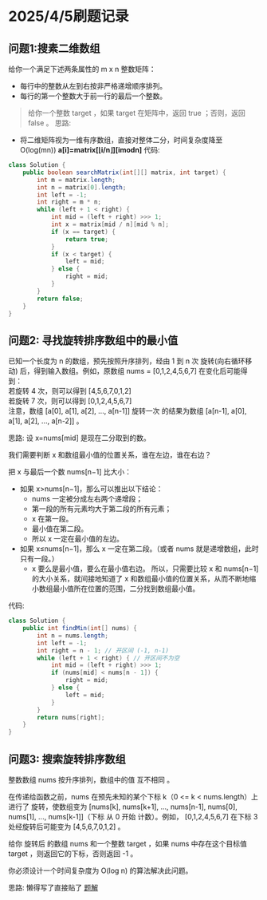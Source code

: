# 2025/4/5刷题记录
## 问题1:搜素二维数组
给你一个满足下述两条属性的 m x n 整数矩阵：

- 每行中的整数从左到右按非严格递增顺序排列。
- 每行的第一个整数大于前一行的最后一个整数。
> 给你一个整数 target ，如果 target 在矩阵中，返回 true ；否则，返回 false 。
思路:
- 将二维矩阵视为一维有序数组，直接对整体二分，时间复杂度降至 O(log(mn))
**a[i]=matrix[⌊i/n⌋][imodn]**
代码:
```java
class Solution {
    public boolean searchMatrix(int[][] matrix, int target) {
        int m = matrix.length;
        int n = matrix[0].length;
        int left = -1;
        int right = m * n;
        while (left + 1 < right) {
            int mid = (left + right) >>> 1;
            int x = matrix[mid / n][mid % n];
            if (x == target) {
                return true;
            }
            if (x < target) {
                left = mid;
            } else {
                right = mid;
            }
        }
        return false;
    }
}
```
## 问题2: 寻找旋转排序数组中的最小值
已知一个长度为 n 的数组，预先按照升序排列，经由 1 到 n 次 旋转(向右循环移动) 后，得到输入数组。例如，原数组 nums = [0,1,2,4,5,6,7] 在变化后可能得到：  
若旋转 4 次，则可以得到 [4,5,6,7,0,1,2]  
若旋转 7 次，则可以得到 [0,1,2,4,5,6,7]  
注意，数组 [a[0], a[1], a[2], ..., a[n-1]] 旋转一次 的结果为数组 [a[n-1], a[0], a[1], a[2], ..., a[n-2]] 。  

思路:
设 x=nums[mid] 是现在二分取到的数。

我们需要判断 x 和数组最小值的位置关系，谁在左边，谁在右边？

把 x 与最后一个数 nums[n−1] 比大小：

- 如果 x>nums[n−1]，那么可以推出以下结论：
    - nums 一定被分成左右两个递增段；
    - 第一段的所有元素均大于第二段的所有元素；
    - x 在第一段。
    - 最小值在第二段。
    - 所以 x 一定在最小值的左边。
- 如果 x≤nums[n−1]，那么 x 一定在第二段。（或者 nums 就是递增数组，此时只有一段。）
    - x 要么是最小值，要么在最小值右边。
所以，只需要比较 x 和 nums[n−1] 的大小关系，就间接地知道了 x 和数组最小值的位置关系，从而不断地缩小数组最小值所在位置的范围，二分找到数组最小值。

代码:
```java
class Solution {
    public int findMin(int[] nums) {
        int n = nums.length;
        int left = -1;
        int right = n - 1; // 开区间 (-1, n-1)
        while (left + 1 < right) { // 开区间不为空
            int mid = (left + right) >>> 1;
            if (nums[mid] < nums[n - 1]) {
                right = mid;
            } else {
                left = mid;
            }
        }
        return nums[right];
    }
}
```

## 问题3: 搜索旋转排序数组
整数数组 nums 按升序排列，数组中的值 互不相同 。

在传递给函数之前，nums 在预先未知的某个下标 k（0 <= k < nums.length）上进行了 旋转，使数组变为 [nums[k], nums[k+1], ..., nums[n-1], nums[0], nums[1], ..., nums[k-1]]（下标 从 0 开始 计数）。例如， [0,1,2,4,5,6,7] 在下标 3 处经旋转后可能变为 [4,5,6,7,0,1,2] 。

给你 旋转后 的数组 nums 和一个整数 target ，如果 nums 中存在这个目标值 target ，则返回它的下标，否则返回 -1 。

你必须设计一个时间复杂度为 O(log n) 的算法解决此问题。

思路:
懒得写了直接贴了
[题解](https://leetcode.cn/problems/search-in-rotated-sorted-array/solutions/1987503/by-endlesscheng-auuh/?envType=study-plan-v2&envId=top-100-liked)
